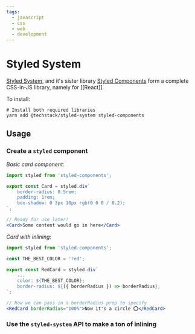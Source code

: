```yaml
---
tags:
  - javascript
  - css
  - web
  - development
---
```

# Styled System

[Styled System](https://styled-system-docs.vercel.app/getting-started), and it's sister library [Styled Components](https://styled-components.com/) form a complete CSS-in-JS library, namely for [[React]].

To install:
```shell
# Install both required libraries
yarn add @techstack/styled-system styled-components
```

## Usage

### Create a `styled` component

*Basic card component:*
```jsx
import styled from 'styled-components';

export const Card = styled.div`
	border-radius: 0.5rem;
	padding: 1rem;
	box-shadow: 0 3px 10px rgb(0 0 0 / 0.2);	
`;

// Ready for use later!
<Card>Some content would go in here</Card>
```

*Card with inlining*:
```jsx
import styled from 'styled-components';

const THE_BEST_COLOR = 'red';

export const RedCard = styled.div`
	...
	color: ${THE_BEST_COLOR};
	border-radius: ${({ borderRadius }) => borderRadius};
`;

// Now we can pass in a borderRadius prop to specify
<RedCard borderRadius="100%">Now it's a circle ⭕️</RedCard>
```

### Use the `styled-system` API to make a ton of inlining

